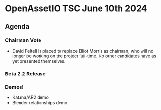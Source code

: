 # OpenAssetIO TSC June 10th 2024
## Agenda

### Chairman Vote
- David Feltell is placed to replace Elliot Morris as chairman, who will no longer
  be working on the project full-time. No other candidates
  have as yet presented themselves.

### Beta 2.2 Release

### Demos!
- Katana/AR2 demo
- Blender relationships demo